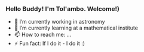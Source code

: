 ### Hello Buddy! I'm Tol'ambo. Welcome!)



- 🔭 I’m currently working in astronomy
- 🌱 I’m currently learning at a mathematical institute
- 📫 How to reach me: ...
- ⚡ Fun fact: If I do it - I do it :)
